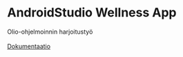 # AndroidStudio Wellness App
Olio-ohjelmoinnin harjoitustyö <br></br>
[Dokumentaatio](https://lut-my.sharepoint.com/:w:/g/personal/jenni_r_aaltonen_student_lut_fi/EXVZZOn3LT1OsLHkC2tIbioB0_EsuEN_2DCJ05717xS47w?e=4%3AYTOqAH&at=9&CID=9559c18a-f4db-c4c7-fbdc-a3c8245b5ad9)

